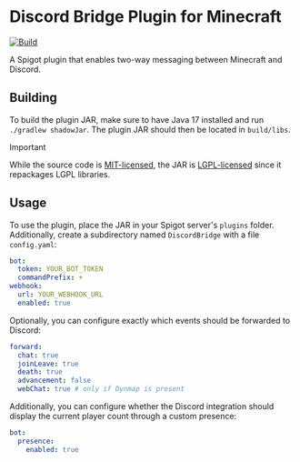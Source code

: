 # Discord Bridge Plugin for Minecraft

[![Build](https://github.com/fwcd/mc-discord-bridge/actions/workflows/build.yml/badge.svg)](https://github.com/fwcd/mc-discord-bridge/actions/workflows/build.yml)

A Spigot plugin that enables two-way messaging between Minecraft and Discord.

## Building

To build the plugin JAR, make sure to have Java 17 installed and run `./gradlew shadowJar`. The plugin JAR should then be located in `build/libs`.

> [!IMPORTANT]
> While the source code is [MIT-licensed](./LICENSE), the JAR is [LGPL-licensed](./src/main/resources/LICENSE) since it repackages LGPL libraries.

## Usage

To use the plugin, place the JAR in your Spigot server's `plugins` folder. Additionally, create a subdirectory named `DiscordBridge` with a file `config.yaml`:

```yaml
bot:
  token: YOUR_BOT_TOKEN
  commandPrefix: +
webhook:
  url: YOUR_WEBHOOK_URL
  enabled: true
```

Optionally, you can configure exactly which events should be forwarded to Discord:

```yaml
forward:
  chat: true
  joinLeave: true
  death: true
  advancement: false
  webChat: true # only if Dynmap is present
```

Additionally, you can configure whether the Discord integration should display the current player count through a custom presence:

```yaml
bot:
  presence:
    enabled: true
```

